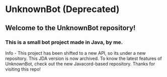 # UnknownBot (Deprecated)
## Welcome to the UnknownBot repository!
### This is a small bot project made in Java, by me.
Info - This project has been shifted to a new API, so its under a new repository. This JDA version is now archived. To know the latest features of UnknownBot, check out the new Javacord-based repository.
Thanks for visiting this repo!

